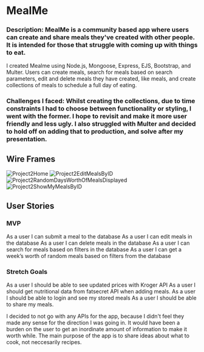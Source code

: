 # MealMe


### Description: MealMe is a community based app where users can create and share meals they've created with other people. It is intended for those that struggle with coming up with things to eat.
I created Mealme using Node.js, Mongoose, Express, EJS, Bootstrap, and Multer.
Users can create meals, search for meals based on search parameters, edit and delete meals they have created, like meals, and create collections of meals to schedule a full day of eating.

### Challenges I faced: Whilst creating the collections, due to time constraints I had to choose between functionality or styling, I went with the former. I hope to revisit and make it more user friendly and less ugly. I also struggled with Multer and decided to hold off on adding that to production, and solve after my presentation.

## Wire Frames

![Project2Home](https://user-images.githubusercontent.com/89940133/149842194-62654b0e-5399-4d1f-8cd0-e908e0e0e7c1.png)
![Project2EditMealsByID](https://user-images.githubusercontent.com/89940133/149842355-8907d929-4c4d-4c86-8a94-078d5498e6cd.png)
![Project2RandomDaysWorthOfMealsDisplayed](https://user-images.githubusercontent.com/89940133/149842377-1ac1a14e-2ee8-4f05-8524-3c9870a99ade.png)
![Project2ShowMyMealsByID](https://user-images.githubusercontent.com/89940133/149842400-ea9c14aa-698b-46e7-b954-1b4db55c93b8.png)

## User Stories

### MVP
As a user I can submit a meal to the database
As a user I can edit meals in the database
As a user I can delete meals in the database
As a user I can search for meals based on filters in the database
As a user I can get a week’s worth of random meals based on filters from the database

### Stretch Goals
As a user I should be able to see updated prices with Kroger API
As a user I should get nutritional data from fatsecret API when adding meals.
As a user I should be able to login and see my stored meals
As a user I should be able to share my meals.

I decided to not go with any APIs for the app, because I didn't feel they made any sense for the direction I was going in. It would have been a burden on the user to get an inordinate amount of information to make it worth while. The main purpose of the app is to share ideas about what to cook, not neccesarily recipes.
